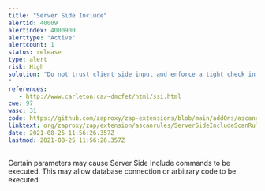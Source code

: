 ```yaml
---
title: "Server Side Include"
alertid: 40009
alertindex: 4000900
alerttype: "Active"
alertcount: 1
status: release
type: alert
risk: High
solution: "Do not trust client side input and enforce a tight check in the server side.  Disable server side includes.
"
references:
   - http://www.carleton.ca/~dmcfet/html/ssi.html
cwe: 97
wasc: 31
code: https://github.com/zaproxy/zap-extensions/blob/main/addOns/ascanrules/src/main/java/org/zaproxy/zap/extension/ascanrules/ServerSideIncludeScanRule.java
linktext: org/zaproxy/zap/extension/ascanrules/ServerSideIncludeScanRule.java
date: 2021-08-25 11:56:26.357Z
lastmod: 2021-08-25 11:56:26.357Z
---
```

Certain parameters may cause Server Side Include commands to be executed.  This may allow database connection or arbitrary code to be executed.
